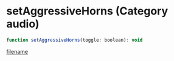 # setAggressiveHorns (Category audio)

```js
function setAggressiveHorns(toggle: boolean): void
```

[filename](setAggressiveHorns_m.md ':include')